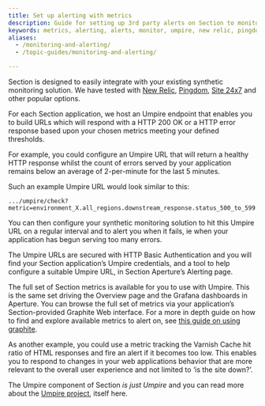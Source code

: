 ```yaml
---
title: Set up alerting with metrics
description: Guide for setting up 3rd party alerts on Section to monitor your website.  
keywords: metrics, alerting, alerts, monitor, umpire, new relic, pingdom, website performance, website security, content delivery network, CDN
aliases:
  - /monitoring-and-alerting/
  - /topic-guides/monitoring-and-alerting/

---
```


Section is designed to easily integrate with your existing synthetic monitoring solution. We have tested with [New Relic], [Pingdom], [Site 24x7] and other popular options.

For each Section application, we host an Umpire endpoint that enables you to build URLs which will respond with a HTTP 200 OK or a HTTP error response based upon your chosen metrics meeting your defined thresholds.

For example, you could configure an Umpire URL that will return a healthy HTTP response whilst the count of errors served by your application remains below an average of 2-per-minute for the last 5 minutes.

Such an example Umpire URL would look similar to this:

    .../umpire/check?metric=environment_X.all_regions.downstream_response.status_500_to_599.count&max=2&range=300

You can then configure your synthetic monitoring solution to hit this Umpire URL on a regular interval and to alert you when it fails, ie when your application has begun serving too many errors.

The Umpire URLs are secured with HTTP Basic Authentication and you will find your Section application’s Umpire credentials, and a tool to help configure a suitable Umpire URL, in Section Aperture’s Alerting page.

The full set of Section metrics is available for you to use with Umpire. This is the same set driving the Overview page and the Grafana dashboards in Aperture. You can browse the full set of metrics via your application’s Section-provided Graphite Web interface. For a more in depth guide on how to find and explore available metrics to alert on, see [this guide on using graphite](/docs/monitoring/overview/graphite/_index.md).

As another example, you could use a metric tracking the Varnish Cache  hit ratio of HTML responses and fire an alert if it becomes too low. This enables you to respond to changes in your web applications behavior that are more relevant to the overall user experience and not limited to ‘is the site down?’.

The Umpire component of Section *is just Umpire* and you can read more about the [Umpire project], itself here.

  [New Relic]: https://newrelic.com
  [Pingdom]: https://www.pingdom.com
  [Site 24x7]: https://www.site24x7.com
  [Umpire project]: https://github.com/heroku/umpire#umpire
